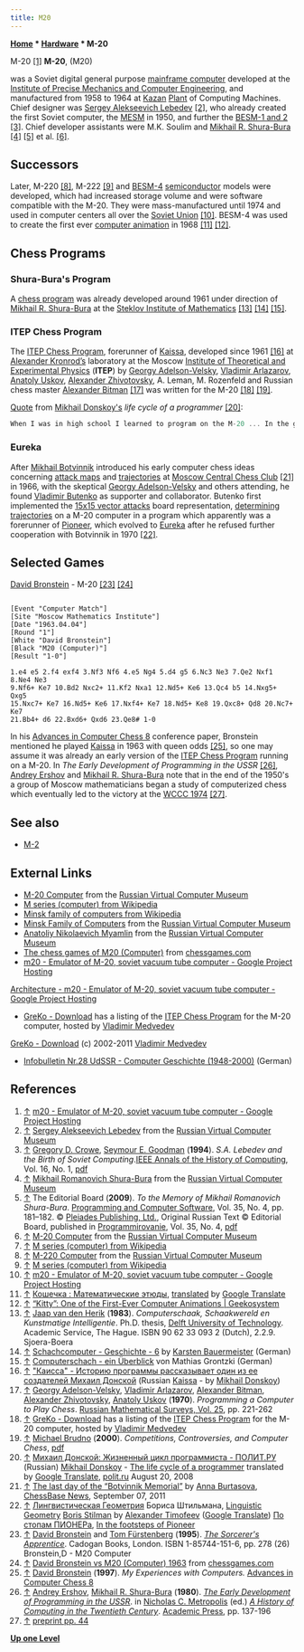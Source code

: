 ```yaml
---
title: M20
---
```

**[Home](Home "Home") \* [Hardware](Hardware "Hardware") \* M-20**



 [](http://code.google.com/p/m20/) M-20 <a id="cite-note-1" href="#cite-ref-1">[1]</a> 
**M-20**, (M20)  

was a Soviet digital general purpose [mainframe computer](https://en.wikipedia.org/wiki/Mainframe_computer) developed at the [Institute of Precise Mechanics and Computer Engineering](https://en.wikipedia.org/wiki/Lebedev_Institute_of_Precision_Mechanics_and_Computer_Engineering), and manufactured from 1958 to 1964 at [Kazan](https://en.wikipedia.org/wiki/Kazan) [Plant](https://en.wikipedia.org/wiki/Plant_%28disambiguation%29) of Computing Machines. Chief designer was [Sergey Alekseevich Lebedev](https://en.wikipedia.org/wiki/Sergey_Alexeyevich_Lebedev) <a id="cite-note-2" href="#cite-ref-2">[2]</a>, who already created the first Soviet computer, the [MESM](https://en.wikipedia.org/wiki/History_of_computer_hardware_in_Soviet_Bloc_countries#MESM) in 1950, and further the [BESM-1 and 2](https://en.wikipedia.org/wiki/BESM#BESM-1) <a id="cite-note-3" href="#cite-ref-3">[3]</a>. Chief developer assistants were M.K. Soulim and [Mikhail R. Shura-Bura](Mikhail_R._Shura-Bura "Mikhail R. Shura-Bura") <a id="cite-note-4" href="#cite-ref-4">[4]</a> <a id="cite-note-5" href="#cite-ref-5">[5]</a> et al. <a id="cite-note-6" href="#cite-ref-6">[6]</a>. 



## Successors


Later, M-220 <a id="cite-note-8" href="#cite-ref-8">[8]</a>, M-222 <a id="cite-note-9" href="#cite-ref-9">[9]</a> and [BESM-4](https://en.wikipedia.org/wiki/BESM) [semiconductor](https://en.wikipedia.org/wiki/Semiconductor) models were developed, which had increased storage volume and were software compatible with the M-20. They were mass-manufactured until 1974 and used in computer centers all over the [Soviet Union](https://en.wikipedia.org/wiki/Soviet_Union) <a id="cite-note-10" href="#cite-ref-10">[10]</a>. BESM-4 was used to create the first ever [computer animation](https://en.wikipedia.org/wiki/Computer_animation) in 1968 <a id="cite-note-11" href="#cite-ref-11">[11]</a> <a id="cite-note-12" href="#cite-ref-12">[12]</a>.



## Chess Programs


### Shura-Bura's Program


A [chess program](Shura-Bura%27s_Program "Shura-Bura's Program") was already developed around 1961 under direction of [Mikhail R. Shura-Bura](Mikhail_R._Shura-Bura "Mikhail R. Shura-Bura") at the [Steklov Institute of Mathematics](https://en.wikipedia.org/wiki/Steklov_Institute_of_Mathematics) <a id="cite-note-13" href="#cite-ref-13">[13]</a> <a id="cite-note-14" href="#cite-ref-14">[14]</a> <a id="cite-note-15" href="#cite-ref-15">[15]</a>.



### ITEP Chess Program


The [ITEP Chess Program](ITEP_Chess_Program "ITEP Chess Program"), forerunner of [Kaissa](Kaissa "Kaissa"), developed since 1961 <a id="cite-note-16" href="#cite-ref-16">[16]</a> at [Alexander Kronrod’s](Alexander_Kronrod "Alexander Kronrod") laboratory at the Moscow [Institute of Theoretical and Experimental Physics](Institute_of_Theoretical_and_Experimental_Physics "Institute of Theoretical and Experimental Physics") (**ITEP**) by [Georgy Adelson-Velsky](Georgy_Adelson-Velsky "Georgy Adelson-Velsky"), [Vladimir Arlazarov](Vladimir_Arlazarov "Vladimir Arlazarov"), [Anatoly Uskov](Anatoly_Uskov "Anatoly Uskov"), [Alexander Zhivotovsky](Alexander_Zhivotovsky "Alexander Zhivotovsky"), A. Leman, M. Rozenfeld and Russian chess master [Alexander Bitman](Alexander_Bitman "Alexander Bitman") <a id="cite-note-17" href="#cite-ref-17">[17]</a> was written for the M-20 <a id="cite-note-18" href="#cite-ref-18">[18]</a> <a id="cite-note-19" href="#cite-ref-19">[19]</a>.

[Quote](Template:Quote_Donskoy_on_Hashing "Template:Quote Donskoy on Hashing") from [Mikhail Donskoy's](Mikhail_Donskoy "Mikhail Donskoy") *life cycle of a programmer* <a id="cite-note-20" href="#cite-ref-20">[20]</a>:




```C++
When I was in high school I learned to program on the M-20 ... In the group of programmers at [Institute of Theoretical and Experimental Physics](Institute_of_Theoretical_and_Experimental_Physics "Institute of Theoretical and Experimental Physics"), where computing work was done on [nuclear physics](https://en.wikipedia.org/wiki/Nuclear_physics) on the M-20, they came up with [arrays](Array "Array"), [lists](Linked_List "Linked List"), the need for [subroutines](https://en.wikipedia.org/wiki/Subroutine) and more. One of my teachers, [Georgy Adelson-Velsky](Georgy_Adelson-Velsky "Georgy Adelson-Velsky") came up with a [hash memory](Hash_Table "Hash Table"). Details can be found in another of my teachers - [Alexander Kronrod](Alexander_Kronrod "Alexander Kronrod") "Conversations about programming". Even before [Dijkstra's](Mathematician#EWDijkstra "Mathematician") basic principles of [structured programming](https://en.wikipedia.org/wiki/Structured_programming) was known, [Alexander Brudno](Alexander_Brudno "Alexander Brudno") published the book "Programming in meaningful notation." There was also created the first chess program ... The [chess program ITEP](ITEP_Chess_Program "ITEP Chess Program"), the predecessor of [Kaissa](Kaissa "Kaissa") fit in memory of M-20, namely in 4096 cells, each of which has a 48-bit ...

```

### Eureka


After [Mikhail Botvinnik](Mikhail_Botvinnik "Mikhail Botvinnik") introduced his early computer chess ideas concerning [attack maps](Attack_and_Defend_Maps "Attack and Defend Maps") and [trajectories](Trajectory "Trajectory") at [Moscow Central Chess Club](https://en.wikipedia.org/wiki/Chess_Centres) <a id="cite-note-21" href="#cite-ref-21">[21]</a> in 1966, with the skeptical [Georgy Adelson-Velsky](Georgy_Adelson-Velsky "Georgy Adelson-Velsky") and others attending, he found [Vladimir Butenko](index.php?title=Vladimir_Butenko&action=edit&redlink=1 "Vladimir Butenko (page does not exist)") as supporter and collaborator. Butenko first implemented the [15x15 vector attacks](Vector_Attacks "Vector Attacks") board representation, [determining trajectories](Distance#15x15 "Distance") on a M-20 computer in a program which apparently was a forerunner of [Pioneer](Pioneer "Pioneer"), which evolved to [Eureka](index.php?title=Eureka&action=edit&redlink=1 "Eureka (page does not exist)") after he refused further cooperation with Botvinnik in 1970 <a id="cite-note-22" href="#cite-ref-22">[22]</a>.




## Selected Games


[David Bronstein](David_Bronstein "David Bronstein") - M-20 <a id="cite-note-23" href="#cite-ref-23">[23]</a> <a id="cite-note-24" href="#cite-ref-24">[24]</a>




```

[Event "Computer Match"]
[Site "Moscow Mathematics Institute"]
[Date "1963.04.04"]
[Round "1"]
[White "David Bronstein"]
[Black "M20 (Computer)"]
[Result "1-0"]

1.e4 e5 2.f4 exf4 3.Nf3 Nf6 4.e5 Ng4 5.d4 g5 6.Nc3 Ne3 7.Qe2 Nxf1 8.Ne4 Ne3 
9.Nf6+ Ke7 10.Bd2 Nxc2+ 11.Kf2 Nxa1 12.Nd5+ Ke6 13.Qc4 b5 14.Nxg5+ Qxg5 
15.Nxc7+ Ke7 16.Nd5+ Ke6 17.Nxf4+ Ke7 18.Nd5+ Ke8 19.Qxc8+ Qd8 20.Nc7+ Ke7
21.Bb4+ d6 22.Bxd6+ Qxd6 23.Qe8# 1-0

```

In his [Advances in Computer Chess 8](Advances_in_Computer_Chess_8 "Advances in Computer Chess 8") conference paper, Bronstein mentioned he played [Kaissa](Kaissa "Kaissa") in 1963 with queen odds <a id="cite-note-25" href="#cite-ref-25">[25]</a>, so one may assume it was already an early version of the [ITEP Chess Program](ITEP_Chess_Program "ITEP Chess Program") running on a M-20. In *The Early Development of Programming in the USSR* <a id="cite-note-26" href="#cite-ref-26">[26]</a>, [Andrey Ershov](Mathematician#Ershov "Mathematician") and [Mikhail R. Shura-Bura](Mikhail_R._Shura-Bura "Mikhail R. Shura-Bura") note that in the end of the 1950's a group of Moscow mathematicians began a study of computerized chess which eventually led to the victory at the [WCCC 1974](WCCC_1974 "WCCC 1974") <a id="cite-note-27" href="#cite-ref-27">[27]</a>.



## See also


* [M-2](M-2 "M-2")


## External Links


* [M-20 Computer](http://www.computer-museum.ru/english/m20.htm) from the [Russian Virtual Computer Museum](Russian_Virtual_Computer_Museum "Russian Virtual Computer Museum")
* [M series (computer) from Wikipedia](https://en.wikipedia.org/wiki/M_series_%28computer%29)
* [Minsk family of computers from Wikipedia](https://en.wikipedia.org/wiki/Minsk_family_of_computers)
* [Minsk Family of Computers](http://www.computer-museum.ru/english/minsk0.htm) from the [Russian Virtual Computer Museum](Russian_Virtual_Computer_Museum "Russian Virtual Computer Museum")
* [Anatoliy Nikolaevich Myamlin](http://www.computer-museum.ru/english/galglory_en/Myamlin.htm) from the [Russian Virtual Computer Museum](Russian_Virtual_Computer_Museum "Russian Virtual Computer Museum")
* [The chess games of M20 (Computer)](http://www.chessgames.com/perl/chessplayer?pid=70655) from [chessgames.com](http://www.chessgames.com/index.html)
* [m20 - Emulator of M-20, soviet vacuum tube computer - Google Project Hosting](http://code.google.com/p/m20/)


 [Architecture - m20 - Emulator of M-20, soviet vacuum tube computer - Google Project Hosting](http://code.google.com/p/m20/wiki/Architecture)
* [GreKo - Download](http://sites.google.com/site/grekochess/) has a listing of the [ITEP Chess Program](ITEP_Chess_Program "ITEP Chess Program") for the M-20 computer, hosted by [Vladimir Medvedev](Vladimir_Medvedev "Vladimir Medvedev")


 [GreKo - Download](http://greko.110mb.com/index.html) (c) 2002-2011 [Vladimir Medvedev](Vladimir_Medvedev "Vladimir Medvedev")
* [Infobulletin Nr.28 UdSSR - Computer Geschichte (1948-2000)](http://www.eser-ddr.de/InfobulletinNr.2811-2001AssoziationComputergeschichte_de.htm) (German)


## References


1. <a id="cite-ref-1" href="#cite-note-1">↑</a> [m20 - Emulator of M-20, soviet vacuum tube computer - Google Project Hosting](http://code.google.com/p/m20/)
2. <a id="cite-ref-2" href="#cite-note-2">↑</a> [Sergey Alekseevich Lebedev](http://www.computer-museum.ru/english/galglory_en/Lebedev.htm) from the [Russian Virtual Computer Museum](Russian_Virtual_Computer_Museum "Russian Virtual Computer Museum")
3. <a id="cite-ref-3" href="#cite-note-3">↑</a> [Gregory D. Crowe](http://dl.acm.org/author_page.cfm?id=81430666284&coll=DL&dl=ACM&trk=0&cfid=243855333&cftoken=87926302), [Seymour E. Goodman](http://www.informatik.uni-trier.de/~ley/pers/hd/g/Goodman:Seymour_E=) (**1994**). *S.A. Lebedev and the Birth of Soviet Computing*.[IEEE Annals of the History of Computing](https://en.wikipedia.org/wiki/IEEE_Annals_of_the_History_of_Computing), Vol. 16, No. 1, [pdf](http://devcistp.gatech.edu/sites/devcistp.gatech.edu/files/lebedev_and_the_birth_of_soviet_computing.pdf)
4. <a id="cite-ref-4" href="#cite-note-4">↑</a> [Mikhail Romanovich Shura-Bura](http://www.computer-museum.ru/english/galglory_en/Shura-Bura.htm) from the [Russian Virtual Computer Museum](Russian_Virtual_Computer_Museum "Russian Virtual Computer Museum")
5. <a id="cite-ref-5" href="#cite-note-5">↑</a> The Editorial Board (**2009**). *To the Memory of Mikhail Romanovich Shura-Bura*. [Programming and Computer Software](http://www.springer.com/computer/journal/11086), Vol. 35, No. 4, pp. 181–182. © [Pleiades Publishing, Ltd.](http://www.maikonline.com/maik/about.do?tileName=about.copyright), Original Russian Text © Editorial Board, published in [Programmirovanie](http://www.maik.ru/cgi-perl/journal.pl?name=procom&page=main), Vol. 35, No. 4, [pdf](http://link.springer.com/content/pdf/10.1134%2FS036176880904001X.pdf)
6. <a id="cite-ref-6" href="#cite-note-6">↑</a> [M-20 Computer](http://www.computer-museum.ru/english/m20.htm) from the [Russian Virtual Computer Museum](Russian_Virtual_Computer_Museum "Russian Virtual Computer Museum")
7. <a id="cite-ref-7" href="#cite-note-7">↑</a> [M series (computer) from Wikipedia](https://en.wikipedia.org/wiki/M_series_%28computer%29)
8. <a id="cite-ref-8" href="#cite-note-8">↑</a> [M-220 Computer](http://www.computer-museum.ru/english/m220.htm) from the [Russian Virtual Computer Museum](Russian_Virtual_Computer_Museum "Russian Virtual Computer Museum")
9. <a id="cite-ref-9" href="#cite-note-9">↑</a> [M series (computer) from Wikipedia](https://en.wikipedia.org/wiki/M_series_%28computer%29)
10. <a id="cite-ref-10" href="#cite-note-10">↑</a> [m20 - Emulator of M-20, soviet vacuum tube computer - Google Project Hosting](http://code.google.com/p/m20/)
11. <a id="cite-ref-11" href="#cite-note-11">↑</a> [Кошечка : Математические этюды](http://www.etudes.ru/ru/etudes/cat/), [translated](http://translate.google.com/translate?sl=ru&tl=en&js=n&prev=_t&hl=de&ie=UTF-8&u=http%3A%2F%2Fwww.etudes.ru%2Fru%2Fetudes%2Fcat%2F) by [Google Translate](https://en.wikipedia.org/wiki/Google_Translate)
12. <a id="cite-ref-12" href="#cite-note-12">↑</a> [“Kitty”: One of the First-Ever Computer Animations | Geekosystem](http://www.geekosystem.com/kitty-computer-animation-russia-1968-video/)
13. <a id="cite-ref-13" href="#cite-note-13">↑</a> [Jaap van den Herik](Jaap_van_den_Herik "Jaap van den Herik") (**1983**). *Computerschaak, Schaakwereld en Kunstmatige Intelligentie*. Ph.D. thesis, [Delft University of Technology](Delft_University_of_Technology "Delft University of Technology"). Academic Service, The Hague. ISBN 90 62 33 093 2 (Dutch), 2.2.9. Sjoera-Boera
14. <a id="cite-ref-14" href="#cite-note-14">↑</a> [Schachcomputer - Geschichte - 6](http://www.schachcomputer.at/gesch6.htm) by [Karsten Bauermeister](Karsten_Bauermeister "Karsten Bauermeister") (German)
15. <a id="cite-ref-15" href="#cite-note-15">↑</a> [Computerschach - ein Überblick](http://www.dsk1931ev.de/Computerschach/computer.htm) von Mathias Grontzki (German)
16. <a id="cite-ref-16" href="#cite-note-16">↑</a> ["Каисса" - Историю программы рассказывает один из ее создателей Михаил Донской](http://adamant1.fromru.com/kaissa.html) (Russian [Kaissa](Kaissa "Kaissa") - by [Mikhail Donskoy](Mikhail_Donskoy "Mikhail Donskoy"))
17. <a id="cite-ref-17" href="#cite-note-17">↑</a> [Georgy Adelson-Velsky](Georgy_Adelson-Velsky "Georgy Adelson-Velsky"), [Vladimir Arlazarov](Vladimir_Arlazarov "Vladimir Arlazarov"), [Alexander Bitman](Alexander_Bitman "Alexander Bitman"), [Alexander Zhivotovsky](Alexander_Zhivotovsky "Alexander Zhivotovsky"), [Anatoly Uskov](Anatoly_Uskov "Anatoly Uskov") (**1970**). *Programming a Computer to Play Chess*. [Russian Mathematical Surveys, Vol. 25](http://iopscience.iop.org/0036-0279/25/2), pp. 221-262
18. <a id="cite-ref-18" href="#cite-note-18">↑</a> [GreKo - Download](http://sites.google.com/site/grekochess/) has a listing of the [ITEP Chess Program](ITEP_Chess_Program "ITEP Chess Program") for the M-20 computer, hosted by [Vladimir Medvedev](Vladimir_Medvedev "Vladimir Medvedev")
19. <a id="cite-ref-19" href="#cite-note-19">↑</a> [Michael Brudno](http://www.cs.toronto.edu/~brudno/) (**2000**). *Competitions, Controversies, and Computer Chess*, [pdf](http://www.cs.toronto.edu/%7Ebrudno/essays/cchess.pdf)
20. <a id="cite-ref-20" href="#cite-note-20">↑</a> [Михаил Донской: Жизненный цикл программиста - ПОЛИТ.РУ](http://www.polit.ru/article/2008/08/20/programmist/) (Russian) [Mikhail Donskoy](Mikhail_Donskoy "Mikhail Donskoy") - [The life cycle of a programmer](http://translate.google.com/translate?sl=ru&tl=en&js=n&prev=_t&hl=en&ie=UTF-8&u=http%3A%2F%2Fwww.polit.ru%2Farticle%2F2008%2F08%2F20%2Fprogrammist%2F) translated by [Google Translate](https://en.wikipedia.org/wiki/Google_Translate), [polit.ru](https://www.facebook.com/politru) August 20, 2008
21. <a id="cite-ref-21" href="#cite-note-21">↑</a> [The last day of the “Botvinnik Memorial”](http://en.chessbase.com/home/TabId/211/PostId/4007513) by [Anna Burtasova](http://de.wikipedia.org/wiki/Anna_Denissowna_Burtassowa), [ChessBase News](ChessBase "ChessBase"), September 07, 2011
22. <a id="cite-ref-22" href="#cite-note-22">↑</a> [Лингвистическая Геометрия](http://atimopheyev.narod.ru/Frame/index.html) Бориса Штильмана, [Linguistic Geometry](http://translate.googleusercontent.com/translate_c?hl=de&ie=UTF8&prev=_t&rurl=translate.google.com&sl=ru&tl=en&u=http://atimopheyev.narod.ru/Frame/index.html&usg=ALkJrhjGqyvJey-MTGqcGxzMU53Od0Y7VQ) [Boris Stilman](Boris_Stilman "Boris Stilman") by [Alexander Timofeev](Alexander_Timofeev "Alexander Timofeev") ([Google Translate](https://en.wikipedia.org/wiki/Google_Translate))
[По стопам ПИОНЕРа](http://atimopheyev.narod.ru/AfterPIONEER/index.html), [In the footsteps of Pioneer](http://translate.googleusercontent.com/translate_c?hl=de&ie=UTF8&prev=_t&rurl=translate.google.com&sl=ru&tl=en&u=http://atimopheyev.narod.ru/AfterPIONEER/index.html&usg=ALkJrhh0I8eGI93tpR27m-YIWUnG3l5SjA)
23. <a id="cite-ref-23" href="#cite-note-23">↑</a> [David Bronstein](David_Bronstein "David Bronstein") and [Tom Fürstenberg](Tom_F%C3%BCrstenberg "Tom Fürstenberg") (**1995**). *[The Sorcerer's Apprentice](Tom_F%C3%BCrstenberg#TheSorcerersApprentice "Tom Fürstenberg")*. Cadogan Books, London. ISBN 1-85744-151-6, pp. 278 (26) Bronstein,D - M20 Computer
24. <a id="cite-ref-24" href="#cite-note-24">↑</a> [David Bronstein vs M20 (Computer) 1963](http://www.chessgames.com/perl/chessgame?gid=1238081) from [chessgames.com](http://www.chessgames.com/index.html)
25. <a id="cite-ref-25" href="#cite-note-25">↑</a> [David Bronstein](David_Bronstein "David Bronstein") (**1997**). *My Experiences with Computers.* [Advances in Computer Chess 8](Advances_in_Computer_Chess_8 "Advances in Computer Chess 8")
26. <a id="cite-ref-26" href="#cite-note-26">↑</a> [Andrey Ershov](Mathematician#Ershov "Mathematician"), [Mikhail R. Shura-Bura](Mikhail_R._Shura-Bura "Mikhail R. Shura-Bura") (**1980**). *[The Early Development of Programming in the USSR](http://ershov.iis.nsk.su/archive/eaindex.asp?lang=2&gid=910)*. in [Nicholas C. Metropolis](https://en.wikipedia.org/wiki/Nicholas_C._Metropolis) (ed.) *[A History of Computing in the Twentieth Century](http://dl.acm.org/citation.cfm?id=578384)*. [Academic Press](https://en.wikipedia.org/wiki/Academic_Press), pp. 137-196
 27. <a id="cite-ref-27" href="#cite-note-27">↑</a> [preprint pp. 44](http://ershov.iis.nsk.su/archive/eaimage.asp?did=28792&fileid=173671) 

**[Up one Level](Hardware "Hardware")**







 

